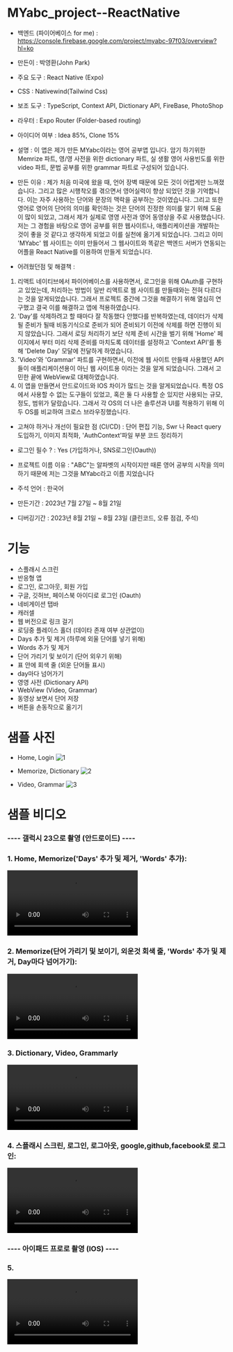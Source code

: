 # MYabc_project--ReactNative

- 백엔드  (파이어베이스 for me) : https://console.firebase.google.com/project/myabc-97f03/overview?hl=ko

- 만든이 : 박영환(John Park)
- 주요 도구 : React Native (Expo)
- CSS : Nativewind(Tailwind Css)
- 보조 도구 : TypeScript, Context API, Dictionary API, FireBase, PhotoShop
- 라우터 : Expo Router (Folder-based routing)
- 아이디어 여부 : Idea 85%, Clone 15% 
- 설명  :
  이 앱은 제가 만든 MYabc이라는 영어 공부앱 입니다. 암기 하기위한 Memrize 파트, 영/영 사전을 위한 dictionary 파트, 실 생활 영어 사용빈도를 위한 video 파트, 문법 공부를 위한 grammar 파트로 구성되어 있습니다.
- 만든 이유 :
  제가 처음 미국에 왔을 때, 언어 장벽 때문에 모든 것이 어렵게만 느껴졌습니다. 그리고 많은 시행착오를 겪으면서 영어실력이 향상 되었던 것을 기억합니다. 이는 자주 사용하는 단어와 문장의 맥락을 공부하는 것이였습니다. 그리고 또한 영어로 영어의 단어의 의미를 확인하는 것은 단어의 진정한 의미를 알기 위해 도움이 많이 되었고, 그래서 제가 실제로 영영 사전과 영어 동영상을 주로 사용했습니다. 저는 그 경험을 바탕으로 영어 공부를 위한 웹사이트나, 애플리케이션을 개발하는 것이 좋을 것 같다고 생각하게 되었고 이를 실천에 옮기게 되었습니다. 그리고 이미 'MYabc' 웹 사이트는 이미 만들어서 그 웹사이트와 똑같은 백엔드 서버가 연동되는 어플을 React Native를 이용하여 만들게 되었습니다.
  
- 어려웠던점 및 해결책  :
1. 리액트 네이티브에서 파이어베이스를 사용하면서, 로그인을 위해 OAuth를 구현하고 있었는데, 처리하는 방법이 일반 리액트로 웹 사이트를 만들때와는 전혀 다르다는 것을 알게되었습니다. 그래서 프로젝트 중간에 그것을 해결하기 위해 열심히 연구했고 결국 이를 해결하고 앱에 적용하였습니다.
2. 'Day'를 삭제하려고 할 때마다 잘 작동했다 안했다를 반복하였는데, 데이터가 삭제될 준비가 될때 비동기식으로 준비가 되어 준비되기 이전에 삭제를 하면 진행이 되지 않았습니다. 그래서 로딩 처리하기 보단 삭제 준비 시간을 벌기 위해 'Home' 페이지에서 부터 미리 삭제 준비를 마치도록 데이터를 설정하고 'Context API'를 통해 'Delete Day' 모달에 전달하게 하였습니다.
3. 'Video'와 'Grammar' 파트를 구현하면서, 이전에 웹 사이트 만들때 사용했던 API들이 애플리케이션용이 아닌 웹 사이트용 이라는 것을 알게 되었습니다. 그래서 고민한 끝에 WebView로 대체하였습니다.
4. 이 앱을 만들면서 안드로이드와 IOS 차이가 많드는 것을 알게되었습니다. 특정 OS에서 사용할 수 없는 도구들이 있었고, 혹은 둘 다 사용할 순 있지만 사용되는 규모, 정도, 범위가 달랐습니다. 그래서 각 OS의 더 나은 솔루션과 UI를 적용하기 위해 이 두 OS를 비교하여 크로스 브라우징했습니다.

- 고쳐야 하거나 개선이 필요한 점 (CI/CD) : 단어 편집 기능, Swr 나 React query 도입하기, 이미지 최적화, 'AuthContext'파일 부분 코드 정리하기

- 로그인 필수 ? : Yes (가입하거나, SNS로그인(Oauth))
- 프로젝트 이름 이유 : "ABC"는 알파벳의 시작이지만 때론 영어 공부의 시작을 의미하기 때문에 저는 그것을 MYabc라고 이름 지었습니다

- 주석 언어 : 한국어

- 만든기간 : 2023년 7월 27일 ~ 8월 21일
- 디버깅기간  : 2023년 8월 21일 ~ 8월 23일 (클린코드, 오류 점검, 주석)

# 기능
- 스플래시 스크린
- 반응형 앱
- 로그인, 로그아웃, 회원 가입
- 구글, 깃허브, 페이스북 아이디로 로그인 (Oauth)
- 네비게이션 탭바
- 캐러셀
- 웹 버전으로 링크 걸기
- 로딩중 플레이스 홀더 (데이타 존재 여부 상관없이)
- Days 추가 및 제거 (하루에 외울 단어를 넣기 위해)
- Words 추가 및 제거
- 단어 가리기 및 보이기 (단어 외우기 위해)
- 표 안에 회색 줄 (외운 단어들 표시)
- day마다 넘어가기
- 영영 사전 (Dictionary API)
- WebView (Video, Grammar)
- 동영상 보면서 단어 저장
- 버튼을 손동작으로 옮기기

# 샘플 사진
- Home, Login
![1](https://github.com/johnpark144/MYabc_project--ReactNative/assets/106279616/28668a59-e30e-4d69-b3f4-16786231c506)

- Memorize, Dictionary
![2](https://github.com/johnpark144/MYabc_project--ReactNative/assets/106279616/5df5b9f4-79c8-4903-9480-941fdbefce09)

- Video, Grammar
![3](https://github.com/johnpark144/MYabc_project--ReactNative/assets/106279616/3d7a9680-6dba-4959-8bf4-cf602b6bc019)

# 샘플 비디오
<h3> ---- 갤럭시 23으로 촬영 (안드로이드) ---- </h3>

<h3> 1. Home, Memorize('Days' 추가 및 제거, 'Words' 추가): </h3>
<video src="https://github.com/johnpark144/MYabc_project--ReactNative/assets/106279616/e085283b-0395-4a8f-83b4-bad5d1e87f75"></video>

<h3> 2. Memorize(단어 가리기 및 보이기, 외운것 회색 줄, 'Words' 추가 및 제거, Day마다 넘어가기): </h3>
<video src="https://github.com/johnpark144/MYabc_project--ReactNative/assets/106279616/3d7fbcad-ffc1-4b95-b667-eca6a963ad7f"></video>

<h3> 3. Dictionary, Video, Grammarly </h3>
<video src="https://github.com/johnpark144/MYabc_project--ReactNative/assets/106279616/e4563ebe-ffd9-4ab3-bbe7-d6fc25abea2d"></video>

<h3> 4. 스플래시 스크린, 로그인, 로그아웃, google,github,facebook로 로그인: </h3>
<video src="https://github.com/johnpark144/MYabc_project--ReactNative/assets/106279616/d1d776a1-d0a2-4a51-b270-38ae52afda64"></video>

<h3> ---- 아이패드 프로로 촬영 (IOS) ---- </h3>
<h3> 5.  </h3>
<video src="https://github.com/johnpark144/MYabc_project--ReactNative/assets/106279616/212d095f-c5f5-409a-a768-8c10dd10173c"></video>
